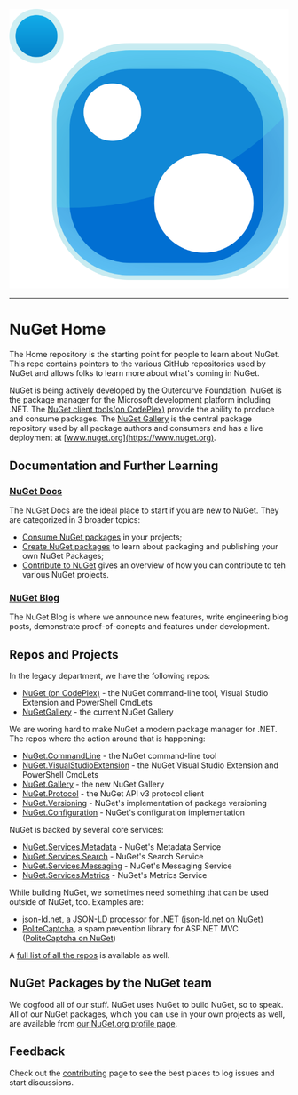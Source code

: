 ![NuGet logo](resources/NuGet_Logo.svg)

-----

# NuGet Home

The Home repository is the starting point for people to learn about NuGet. This repo contains pointers to the various GitHub repositories used by NuGet and allows folks to learn more about what's coming in NuGet.

NuGet is being actively developed by the Outercurve Foundation. NuGet is the package manager for the Microsoft development platform including .NET. The [NuGet client tools(on CodePlex)](http://nuget.codeplex.com) provide the ability to produce and consume packages. The [NuGet Gallery](https://github.com/NuGet/NuGetGallery) is the central package repository used by all package authors and consumers and has a live deployment at [www.nuget.org](https://www.nuget.org).

## Documentation and Further Learning

### [NuGet Docs](http://docs.nuget.org)

The NuGet Docs are the ideal place to start if you are new to NuGet. They are categorized in 3 broader topics:

* [Consume NuGet packages](http://docs.nuget.org/consume) in your projects;
* [Create NuGet packages](http://docs.nuget.org/create) to learn about packaging and publishing your own NuGet Packages;
* [Contribute to NuGet](http://docs.nuget.org/contribute) gives an overview of how you can contribute to teh various NuGet projects.

### [NuGet Blog](http://blog.nuget.org/)

The NuGet Blog is where we announce new features, write engineering blog posts, demonstrate proof-of-conepts and features under development.

## Repos and Projects

In the legacy department, we have the following repos:

* [NuGet (on CodePlex)](http://nuget.codeplex.com) - the NuGet command-line tool, Visual Studio Extension and PowerShell CmdLets
* [NuGetGallery](https://github.com/NuGet/NuGetGallery) - the current NuGet Gallery

We are woring hard to make NuGet a modern package manager for .NET. The repos where the action around that is happening:

* [NuGet.CommandLine](https://github.com/NuGet/NuGet.CommandLine) - the NuGet command-line tool
* [NuGet.VisualStudioExtension](https://github.com/NuGet/NuGet.VisualStudioExtension) - the NuGet Visual Studio Extension and PowerShell CmdLets
* [NuGet.Gallery](https://github.com/NuGet/NuGet.Gallery) - the new NuGet Gallery
* [NuGet.Protocol](https://github.com/NuGet/NuGet.Protocol) - the NuGet API v3 protocol client 
* [NuGet.Versioning](https://github.com/NuGet/NuGet.Versioning) - NuGet's implementation of package versioning
* [NuGet.Configuration](https://github.com/NuGet/NuGet.Configuration) - NuGet's configuration implementation 

NuGet is backed by several core services:

* [NuGet.Services.Metadata](https://github.com/NuGet/NuGet.Services.Metadata) - NuGet's Metadata Service
* [NuGet.Services.Search](https://github.com/NuGet/NuGet.Services.Search) - NuGet's Search Service
* [NuGet.Services.Messaging](https://github.com/NuGet/NuGet.Services.Messaging) - NuGet's Messaging Service
* [NuGet.Services.Metrics](https://github.com/NuGet/NuGet.Services.Metrics) - NuGet's Metrics Service

While building NuGet, we sometimes need something that can be used outside of NuGet, too. Examples are:

* [json-ld.net](https://github.com/NuGet/json-ld.net), a JSON-LD processor for .NET ([json-ld.net on NuGet](https://www.nuget.org/packages/json-ld.net/))
* [PoliteCaptcha](https://github.com/NuGet/PoliteCaptcha), a spam prevention library for ASP.NET MVC ([PoliteCaptcha on NuGet](https://www.nuget.org/packages/PoliteCaptcha/))

A [full list of all the repos](https://github.com/NuGet) is available as well.

## NuGet Packages by the NuGet team

We dogfood all of our stuff. NuGet uses NuGet to build NuGet, so to speak. All of our NuGet packages, which you can use in your own projects as well, are available from [our NuGet.org profile page](https://www.nuget.org/profiles/nuget).

## Feedback

Check out the [contributing](about:todo) page to see the best places to log issues and start discussions.
